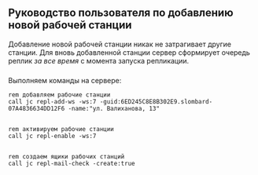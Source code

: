 ## Руководство пользователя по добавлению новой рабочей станции

Добавление новой рабочей станции никак не затрагивает другие станции. 
Для вновь добавленной станции сервер сформирует очередь реплик _за все время_ с момента запуска репликации. 

#####  

Выполняем команды на сервере:

~~~
rem добавляем рабочие станции
call jc repl-add-ws -ws:7 -guid:6ED245C8E8B302E9.slombard-07A4836634DD12F6 -name:"ул. Валиханова, 13"


rem активируем рабочие станции
call jc repl-enable -ws:7


rem создаем ящики рабочих станций
call jc repl-mail-check -create:true
~~~